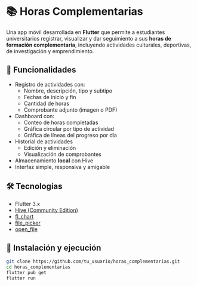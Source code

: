 # 📚 Horas Complementarias

Una app móvil desarrollada en **Flutter** que permite a estudiantes universitarios registrar, visualizar y dar seguimiento a sus **horas de formación complementaria**, incluyendo actividades culturales, deportivas, de investigación y emprendimiento.

## 🎯 Funcionalidades

- Registro de actividades con:
    - Nombre, descripción, tipo y subtipo
    - Fechas de inicio y fin
    - Cantidad de horas
    - Comprobante adjunto (imagen o PDF)
- Dashboard con:
    - Conteo de horas completadas
    - Gráfica circular por tipo de actividad
    - Gráfica de líneas del progreso por día
- Historial de actividades
    - Edición y eliminación
    - Visualización de comprobantes
- Almacenamiento **local** con Hive
- Interfaz simple, responsiva y amigable

## 🛠️ Tecnologías

- Flutter 3.x
- [Hive (Community Edition)](https://pub.dev/packages/hive_ce)
- [fl_chart](https://pub.dev/packages/fl_chart)
- [file_picker](https://pub.dev/packages/file_picker)
- [open_file](https://pub.dev/packages/open_file)

## 🧪 Instalación y ejecución

```bash
git clone https://github.com/tu_usuario/horas_complementarias.git
cd horas_complementarias
flutter pub get
flutter run